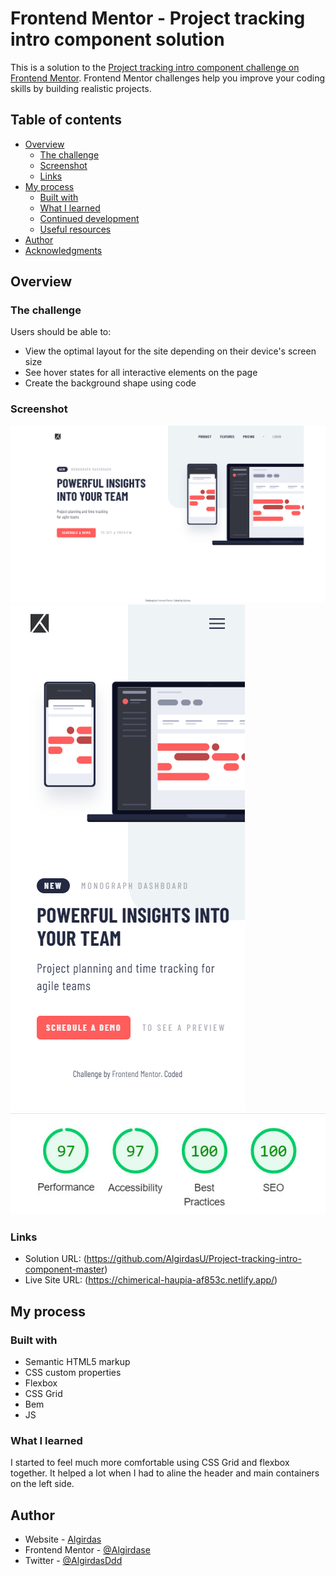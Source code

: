 # Frontend Mentor - Project tracking intro component solution

This is a solution to the [Project tracking intro component challenge on Frontend Mentor](https://www.frontendmentor.io/challenges/project-tracking-intro-component-5d289097500fcb331a67d80e). Frontend Mentor challenges help you improve your coding skills by building realistic projects. 

## Table of contents

- [Overview](#overview)
  - [The challenge](#the-challenge)
  - [Screenshot](#screenshot)
  - [Links](#links)
- [My process](#my-process)
  - [Built with](#built-with)
  - [What I learned](#what-i-learned)
  - [Continued development](#continued-development)
  - [Useful resources](#useful-resources)
- [Author](#author)
- [Acknowledgments](#acknowledgments)

## Overview

### The challenge

Users should be able to:

- View the optimal layout for the site depending on their device's screen size
- See hover states for all interactive elements on the page
- Create the background shape using code

### Screenshot

![](images/desktop.jpg)
![](images/mobile.jpg) 
![](images/lighthouse.jpg)

### Links

- Solution URL: (https://github.com/AlgirdasU/Project-tracking-intro-component-master)
- Live Site URL: (https://chimerical-haupia-af853c.netlify.app/)

## My process

### Built with

- Semantic HTML5 markup
- CSS custom properties
- Flexbox
- CSS Grid
- Bem
- JS

### What I learned
I started to feel much more comfortable using CSS Grid and flexbox together. It helped a lot when I had to aline the header and main containers on the left side.

## Author

- Website - [Algirdas](https://github.com/AlgirdasU/Project-tracking-intro-component-master)
- Frontend Mentor - [@Algirdase](https://www.frontendmentor.io/profile/AlgirdasU)
- Twitter - [@AlgirdasDdd](https://twitter.com/algirdasddd)

